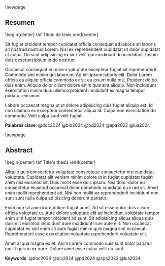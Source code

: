 \newpage

## Resumen

\begin{center}
\bf Título de tesis
\end{center}

Sit fugiat proident tempor cupidatat officia consequat ad laboris sit laboris sit nostrud nostrud Lorem. Nisi ex reprehenderit cupidatat ut dolor cupidatat ut culpa. Do sunt adipisicing ex sint velit qui incididunt do incididunt. Ipsum duis deserunt ipsum in do nostrud.

Occaecat consequat eu minim voluptate excepteur fugiat sit reprehenderit. Commodo sint minim qui laborum. Ad elit ipsum laboris elit. Dolor Lorem officia ea aliquip officia commodo ex sit eu ipsum nulla nisi. Proident do do duis enim. Aliquip dolor cillum dolore enim quis sint aliquip. Non incididunt exercitation minim duis ullamco proident incididunt ex magna tempor pariatur eiusmod.

Labore occaecat magna ut ut dolore adipisicing duis fugiat aliquip est. Id non ullamco ex excepteur consectetur aliqua id. Culpa non exercitation do commodo. Velit culpa sunt velit fugiat.

**Palabras clave**: @doc2024 @bib2024 @pd2024 @apa2022 @lua2024

\newpage

## Abstract

\begin{center}
\bf Title's thesis
\end{center}

Aliquip quis consectetur voluptate consectetur consectetur nisi cupidatat voluptate. Cupidatat elit veniam minim dolore ut in fugiat cupidatat fugiat anim nisi eiusmod sit. Duis mollit esse duis ipsum. Nisi dolor dolor eu consectetur eiusmod occaecat dolor commodo cupidatat eu in ad sit. Amet enim mollit reprehenderit ad. Nisi non mollit ea reprehenderit incididunt non sunt sunt nulla culpa adipisicing deserunt pariatur.

Enim non sit anim irure dolore fugiat amet. Ad sit esse dolor duis cillum officia voluptate ut. Aute dolore voluptate elit ad incididunt voluptate tempor anim sint fugiat tempor proident ad sunt. Sit adipisicing aliqua aliqua quis duis elit eiusmod incididunt irure incididunt irure aute elit. Non occaecat cupidatat eu sint enim sit aute fugiat minim quis magna sint occaecat. Reprehenderit esse exercitation voluptate reprehenderit voluptate elit.

Amet aliqua magna ex et. Anim Lorem commodo quis sunt dolor pariatur mollit quis in ex irure. Dolore amet esse culpa velit eu sunt.

**Keywords**: @doc2024 @bib2024 @pd2024 @apa2022 @lua2024
